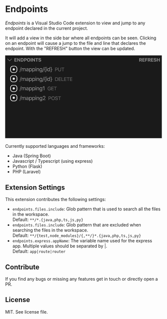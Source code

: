 # Endpoints 

*Endpoints* is a Visual Studio Code extension to view and jump to any endpoint declared in the current project.

It will add a view in the side bar where all endpoints can be seen. Clicking on an endpoint will cause a jump to the file and line that declares the endpoint. With the "REFRESH" button the view can be updated.

![Endpoints](resources/endpoints-screenshot.png)

Currently supported languages and frameworks: 
* Java (Spring Boot)
* Javascript / Typescript (using express)
* Python (Flask)
* PHP (Laravel)


## Extension Settings

This extension contributes the following settings:

* `endpoints.files.include`: Glob pattern that is used to search all the files in the workspace. <br>
Default: `**/*.{java,php,ts,js,py}`
* `endpoints.files.include`: Glob pattern that are excluded when searching the files in the workspace. <br>
Default: `**/{test,node_modules}/{,**/}*.{java,php,ts,js,py}`
* `endpoints.express.appName`: The variable name used for the express app. Multiple values should be separated by |. <br>
Default: `app|route|router`

## Contribute
If you find any bugs or missing any features get in touch or directly open a PR.

## License
MIT. See license file.